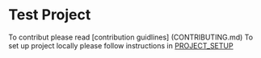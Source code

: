 # Test Project

To contribut please read [contribution guidlines] (CONTRIBUTING.md)
To set up project locally please follow instructions in [PROJECT_SETUP](PROJECT_SETUP)
